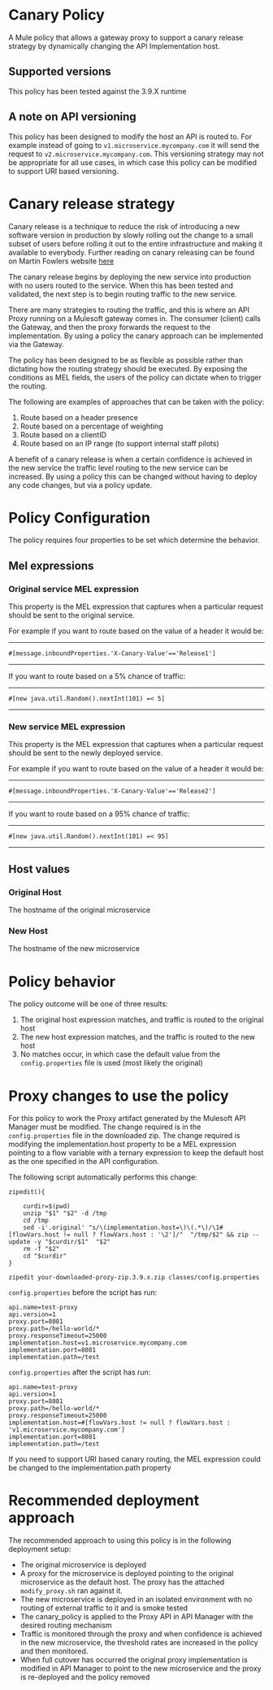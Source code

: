 # Canary Policy
A Mule policy that allows a gateway proxy to support a canary release strategy by dynamically changing the API Implementation host.

## Supported versions
This policy has been tested against the 3.9.X runtime

## A note on API versioning
This policy has been designed to modify the host an API is routed to. For example instead of going to `v1.microservice.mycompany.com` it will send the request to `v2.microservice.mycompany.com`. This versioning strategy may not be appropriate for all use cases, in which case this policy can be modified to support URI based versioning.

# Canary release strategy

Canary release is a technique to reduce the risk of introducing a new software version in production by slowly rolling out the change to a small subset of users before rolling it out to the entire infrastructure and making it available to everybody. Further reading on canary releasing can be found on Martin Fowlers website [here](https://martinfowler.com/bliki/CanaryRelease.html)

The canary release begins by deploying the new service into production with no users routed to the service. When this has been tested and validated, the next step is to begin routing traffic to the new service.

There are many strategies to routing the traffic, and this is where an API Proxy running on a Mulesoft gateway comes in. The consumer (client) calls the Gateway, and then the proxy forwards the request to the implementation. By using a policy the canary approach can be implemented via the Gateway.

The policy has been designed to be as flexible as possible rather than dictating how the routing strategy should be executed. By exposing the conditions as MEL fields, the users of the policy can dictate when to trigger the routing.

The following are examples of approaches that can be taken with the policy:

1. Route based on a header presence
2. Route based on a percentage of weighting
3. Route based on a clientID
4. Route based on an IP range (to support internal staff pilots)

A benefit of a canary release is when a certain confidence is achieved in the new service the traffic level routing to the new service can be increased. By using a policy this can be changed without having to deploy any code changes, but via a policy update.

# Policy Configuration

The policy requires four properties to be set which determine the behavior.

## Mel expressions

### Original service MEL expression
This property is the MEL expression that captures when a particular request should be sent to the original service.

For example if you want to route based on the value of a header it would be:
***
`#[message.inboundProperties.'X-Canary-Value'=='Release1']`
***

If you want to route based on a 5% chance of traffic:
***
`#[new java.util.Random().nextInt(101) =< 5]`
***

### New service MEL expression
This property is the MEL expression that captures when a particular request should be sent to the newly deployed service.

For example if you want to route based on the value of a header it would be:
***
`#[message.inboundProperties.'X-Canary-Value'=='Release2']`
***

If you want to route based on a 95% chance of traffic:
***
`#[new java.util.Random().nextInt(101) =< 95]`
***

## Host values

### Original Host
The hostname of the original microservice

### New Host
The hostname of the new microservice

# Policy behavior

The policy outcome will be one of three results:
1. The original host expression matches, and traffic is routed to the original host
2. The new host expression matches, and the traffic is routed to the new host
3. No matches occur, in which case the default value from the `config.properties` file is used (most likely the original)


# Proxy changes to use the policy

For this policy to work the Proxy artifact generated by the Mulesoft API Manager must be modified. The change required is in the `config.properties` file in the downloaded zip. The change required is modifying the implementation.host property to be a MEL expression pointing to a flow variable with a ternary expression to keep the default host as the one specified in the API configuration.

The following script automatically performs this change:
```
zipedit(){

    curdir=$(pwd)
    unzip "$1" "$2" -d /tmp
    cd /tmp
    sed -i'.original' "s/\(implementation.host=\)\(.*\)/\1#[flowVars.host != null ? flowVars.host : '\2']/"  "/tmp/$2" && zip --update -y "$curdir/$1"  "$2"
    rm -f "$2"
    cd "$curdir"
}

zipedit your-downloaded-prozy-zip.3.9.x.zip classes/config.properties
```

`config.properties` before the script has run:
```
api.name=test-proxy
api.version=1
proxy.port=8081
proxy.path=/hello-world/*
proxy.responseTimeout=25000
implementation.host=v1.microservice.mycompany.com
implementation.port=8081
implementation.path=/test

```

`config.properties` after the script has run:
```
api.name=test-proxy
api.version=1
proxy.port=8081
proxy.path=/hello-world/*
proxy.responseTimeout=25000
implementation.host=#[flowVars.host != null ? flowVars.host : 'v1.microservice.mycompany.com']
implementation.port=8081
implementation.path=/test

```

If you need to support URI based canary routing, the MEL expression could be changed to the implementation.path property

# Recommended deployment approach

The recommended approach to using this policy is in the following deployment setup:

* The original microservice is deployed
* A proxy for the microservice is deployed pointing to the original microservice as the default host. The proxy has the attached `modify_proxy.sh` ran against it.
* The new microservice is deployed in an isolated environment with no routing of external traffic to it and is smoke tested
* The canary_policy is applied to the Proxy API in API Manager with the desired routing mechanism
* Traffic is monitored through the proxy and when confidence is achieved in the new microservice, the threshold rates are increased in the policy and then monitored.
* When full cutover has occurred the original proxy implementation is modified in API Manager to point to the new microservice and the proxy is re-deployed and the policy removed
